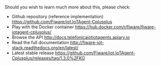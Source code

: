Should you wish to learn much more about this, please check: 

   - Github repository (reference implementation)  <https://github.com/Fiware/iot.IoTAgent-Cplusplus>
   - Play with the Docker container <https://hub.docker.com/r/fiware/fiware-iotagent-cplusplus/>
   - Browse the API <http://docs.telefonicaiotiotagents.apiary.io>
   - Read the full documentation <http://fiware-iot-stack.readthedocs.org/en/latest/>
   - Latest stable release <https://github.com/Fiware/iot.IoTAgent-Cplusplus/releases/tag/1.3.0%2FKO>

